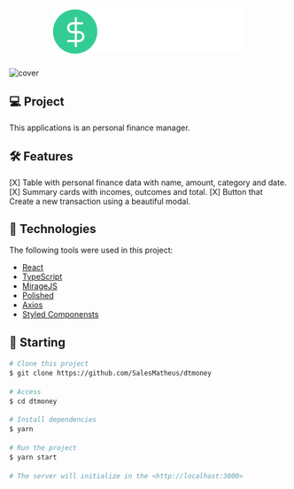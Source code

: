 <h1 align="center">
    <img height="80" src=".github/logo.svg" alt="Dtmoney" />
</h1>

![cover](.github/screen.svg?style=flat)


## 💻 Project

This applications is an personal finance manager.



## :hammer_and_wrench: Features

[X] Table with personal finance data with name, amount, category and date.
[X] Summary cards with incomes, outcomes and total.
[X] Button that Create a new transaction using a beautiful modal.



## 🧪  Technologies

The following tools were used in this project:

- [React](https://pt-br.reactjs.org/)
- [TypeScript](https://www.typescriptlang.org/)
- [MirageJS](https://miragejs.com/)
- [Polished](https://polished.js.org/)
- [Axios](https://github.com/axios/axios)
- [Styled Componensts](https://styled-components.com/)



## 🚀 Starting

```bash
# Clone this project
$ git clone https://github.com/SalesMatheus/dtmoney

# Access
$ cd dtmoney

# Install dependencies
$ yarn

# Run the project
$ yarn start

# The server will initialize in the <http://localhost:3000>
```